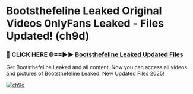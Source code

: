# Bootsthefeline Leaked Original Videos 0nlyFans Leaked - Files Updated! (ch9d)

<h3>🔴 CLICK HERE 🌐==►► <a href="https://tinyurl.com/2m67pmp6" rel="nofollow">Bootsthefeline Leaked Updated Files</a></h3>

Get Bootsthefeline Leaked and all content. Now you can access all videos and pictures of Bootsthefeline Leaked. New Updated Files 2025!

[![ch9d](https://i.imgur.com/H4QAA4z.gif)](https://tinyurl.com/2m67pmp6)